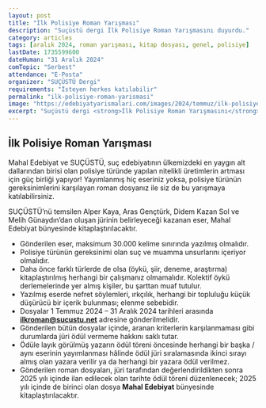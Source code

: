 ```yaml
---
layout: post
title: "İlk Polisiye Roman Yarışması"
description: "Suçüstü dergi İlk Polisiye Roman Yarışmasını duyurdu."
category: articles
tags: [aralık 2024, roman yarışması, kitap dosyası, genel, polisiye]
lastDate: 1735599600
dateHuman: "31 Aralık 2024"
comTopic: "Serbest"
attendance: "E-Posta"
organizer: "SUÇÜSTÜ Dergi"
requirements: "İsteyen herkes katılabilir"
permalink: "ilk-polisiye-roman-yarismasi"
image: "https://edebiyatyarismalari.com/images/2024/temmuz/ilk-polisiye-roman-yarismasi.webp"
excerpt: "Suçüstü dergi <strong>İlk Polisiye Roman Yarışmasını</strong> duyurdu."
---
```


## İlk Polisiye Roman Yarışması

Mahal Edebiyat ve SUÇÜSTÜ, suç edebiyatının ülkemizdeki en yaygın alt dallarından birisi olan polisiye türünde yapılan nitelikli üretimlerin artması için güç birliği yapıyor! Yayımlanmış hiç eseriniz yoksa, polisiye türünün gereksinimlerini karşılayan roman dosyanız ile siz de bu yarışmaya katılabilirsiniz.  

SUÇÜSTÜ’nü temsilen Alper Kaya, Aras Gençtürk, Didem Kazan Sol ve Melih Günaydın’dan oluşan jürinin belirleyeceği kazanan eser, Mahal Edebiyat bünyesinde kitaplaştırılacaktır.  

- Gönderilen eser, maksimum 30.000 kelime sınırında yazılmış olmalıdır.
- Polisiye türünün gereksinimi olan suç ve muamma unsurlarını içeriyor olmalıdır.
- Daha önce farklı türlerde de olsa (öykü, şiir, deneme, araştırma) kitaplaştırılmış herhangi bir çalışmanız olmamalıdır. Kolektif öykü derlemelerinde yer almış kişiler, bu şarttan muaf tutulur.
- Yazılmış eserde nefret söylemleri, ırkçılık, herhangi bir topluluğu küçük düşürücü bir içerik bulunması; elenme sebebidir.
- Dosyalar 1 Temmuz 2024 – 31 Aralık 2024 tarihleri arasında **ilkroman@sucustu.net** adresine gönderilmelidir.
- Gönderilen bütün dosyalar içinde, aranan kriterlerin karşılanmaması gibi durumlarda jüri ödül vermeme hakkını saklı tutar.
- Ödüle layık görülmüş yazarın ödül töreni öncesinde herhangi bir başka / aynı eserinin yayımlanması hâlinde ödül jüri sıralamasında ikinci sırayı almış olan yazara verilir ya da herhangi bir yazara ödül verilmez.
- Gönderilen roman dosyaları, jüri tarafından değerlendirildikten sonra 2025 yılı içinde ilan edilecek olan tarihte ödül töreni düzenlenecek; 2025 yılı içinde de birinci olan dosya **Mahal Edebiyat** bünyesinde kitaplaştırılacaktır.